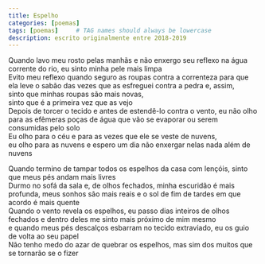 ```yaml
---
title: Espelho
categories: [poemas]
tags: [poemas]     # TAG names should always be lowercase
description: escrito originalmente entre 2018-2019
---
```


Quando lavo meu rosto pelas manhãs e não enxergo seu reflexo na água corrente do rio, eu sinto minha pele mais limpa    
Evito meu reflexo quando seguro as roupas contra a correnteza para que ela leve o sabão das vezes que as esfreguei contra a pedra e, assim,  
sinto que minhas roupas são mais novas,   
sinto que é a primeira vez que as vejo  
Depois de torcer o tecido e antes de estendê-lo contra o vento, eu não olho para as efêmeras poças de água que vão se evaporar ou serem consumidas pelo solo  
Eu olho para o céu e para as vezes que ele se veste de nuvens,  
eu olho para as nuvens e espero um dia não enxergar nelas nada além de nuvens  

Quando termino de tampar todos os espelhos da casa com lençóis, sinto que meus pés andam mais livres    
Durmo no sofá da sala e, de olhos fechados, minha escuridão é mais profunda, meus sonhos são mais reais e o sol de fim de tardes em que acordo é mais quente  
Quando o vento revela os espelhos, eu passo dias inteiros de olhos fechados e dentro deles me sinto mais próximo de mim mesmo    
e quando meus pés descalços esbarram no tecido extraviado, eu os guio de volta ao seu papel   
Não tenho medo do azar de quebrar os espelhos, mas sim dos muitos que se tornarão se o fizer
